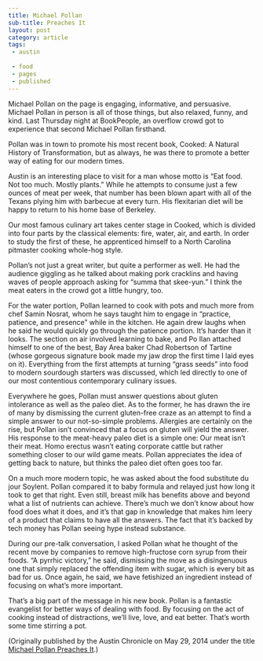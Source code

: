 ```yaml
---
title: Michael Pollan
sub-title: Preaches It
layout: post
category: article
tags:
 - austin
 
 - food
 - pages
 - published
---
```

Michael Pollan on the page is engaging, informative, and persuasive. Michael Pollan in person is all of those things, but also relaxed, funny, and kind. Last Thursday night at BookPeople, an overflow crowd got to experience that second Michael Pollan firsthand.

Pollan was in town to promote his most recent book, Cooked: A Natural History of Transformation, but as always, he was there to promote a better way of eating for our modern times.

Austin is an interesting place to visit for a man whose motto is “Eat food. Not too much. Mostly plants.” While he attempts to consume just a few ounces of meat per week, that number has been blown apart with all of the Texans plying him with barbecue at every turn. His flexitarian diet will be happy to return to his home base of Berkeley.

Our most famous culinary art takes center stage in Cooked, which is divided into four parts by the classical elements: fire, water, air, and earth. In order to study the first of these, he apprenticed himself to a North Carolina pitmaster cooking whole-hog style.

Pollan’s not just a great writer, but quite a performer as well. He had the audience giggling as he talked about making pork cracklins and having waves of people approach asking for “summa that skee-yun.” I think the meat eaters in the crowd got a little hungry, too.

For the water portion, Pollan learned to cook with pots and much more from chef Samin Nosrat, whom he says taught him to engage in “practice, patience, and presence” while in the kitchen. He again drew laughs when he said he would quickly go through the patience portion. It’s harder than it looks.
The section on air involved learning to bake, and Po
llan attached himself to one of the best, Bay Area baker Chad Robertson of Tartine (whose gorgeous signature book made my jaw drop the first time I laid eyes on it). Everything from the first attempts at turning “grass seeds” into food to modern sourdough starters was discussed, which led directly to one of our most contentious contemporary culinary issues.

Everywhere he goes, Pollan must answer questions about gluten intolerance as well as the paleo diet. As to the former, he has drawn the ire of many by dismissing the current gluten-free craze as an attempt to find a simple answer to our not-so-simple problems. Allergies are certainly on the rise, but Pollan isn’t convinced that a focus on gluten will yield the answer.
His response to the meat-heavy paleo diet is a simple one: Our meat isn’t their meat. Homo erectus wasn’t eating corporate cattle but rather something closer to our wild game meats. Pollan appreciates the idea of getting back to nature, but thinks the paleo diet often goes too far.

On a much more modern topic, he was asked about the food substitute du jour Soylent. Pollan compared it to baby formula and relayed just how long it took to get that right. Even still, breast milk has benefits above and beyond what a list of nutrients can achieve. There’s much we don’t know about how food does what it does, and it’s that gap in knowledge that makes him leery of a product that claims to have all the answers. The fact that it’s backed by tech money has Pollan seeing hype instead substance.

During our pre-talk conversation, I asked Pollan what he thought of the recent move by companies to remove high-fructose corn syrup from their foods. “A pyrrhic victory,” he said, dismissing the move as a disingenuous one that simply replaced the offending item with sugar, which is every bit as bad for us. Once again, he said, we have fetishized an ingredient instead of focusing on what’s more important.

That’s a big part of the message in his new book. Pollan is a fantastic evangelist for better ways of dealing with food. By focusing on the act of cooking instead of distractions, we’ll live, love, and eat better. That’s worth some time stirring a pot.

(Originally published by the Austin Chronicle on May 29, 2014 under the title [Michael Pollan Preaches It](http://www.austinchronicle.com/daily/food/2014-05-29/michael-pollan-preaches-it/).)